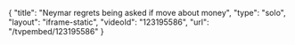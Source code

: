 {
    "title": "Neymar regrets being asked if move about money",
    "type": "solo",
    "layout": "iframe-static",
    "videoId": "123195586",
    "url": "\/tvpembed\/123195586"
}
